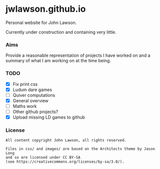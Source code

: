 # jwlawson.github.io

Personal website for John Lawson.

Currently under construction and containing very little.

### Aims

Provide a reasonable representation of projects I have worked on and a summary
of what I am working on at the time being.

### TODO

- [x] Fix print css
- [x] Ludum dare games
- [ ] Quiver computations
- [x] General overview
- [ ] Maths work
- [ ] Other github projects?
- [x] Upload missing LD games to github

### License

    All content copyright John Lawson, all rights reserved.

    Files in css/ and images/ are based on the Architects theme by Jason Long
    and so are licensed under CC BY-SA
    (see https://creativecommons.org/licenses/by-sa/3.0/).
